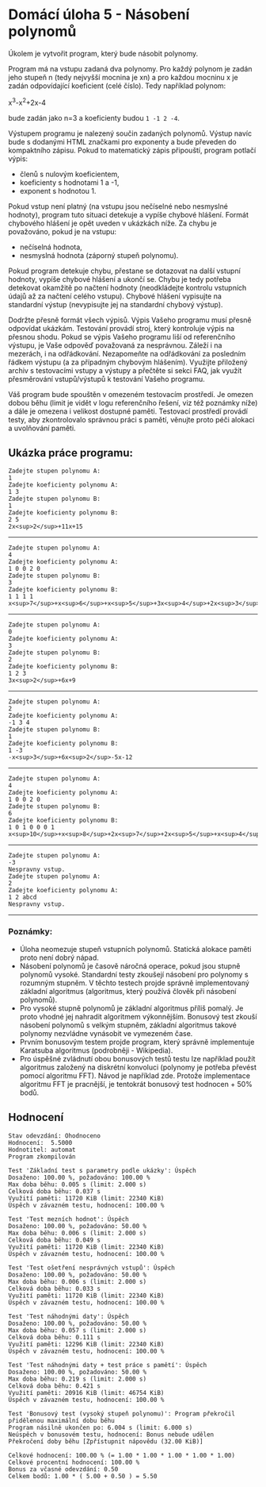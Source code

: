 # Domácí úloha 5 - Násobení polynomů  

Úkolem je vytvořit program, který bude násobit polynomy.

Program má na vstupu zadaná dva polynomy. Pro každý polynom je zadán jeho stupeň n (tedy nejvyšší mocnina je xn) a pro každou mocninu x je zadán odpovídající koeficient (celé číslo). Tedy například polynom:

x<sup>3</sup>-x<sup>2</sup>+2x-4

bude zadán jako n=3 a koeficienty budou `1 -1 2 -4`.

Výstupem programu je nalezený součin zadaných polynomů. Výstup navíc bude s dodanými HTML značkami pro exponenty a bude převeden do kompaktního zápisu. Pokud to matematický zápis připouští, program potlačí výpis:

- členů s nulovým koeficientem,
- koeficienty s hodnotami 1 a -1,
- exponent s hodnotou 1.

Pokud vstup není platný (na vstupu jsou nečíselné nebo nesmyslné hodnoty), program tuto situaci detekuje a vypíše chybové hlášení. Formát chybového hlášení je opět uveden v ukázkách níže. Za chybu je považováno, pokud je na vstupu:

- nečíselná hodnota,
- nesmyslná hodnota (záporný stupeň polynomu).

Pokud program detekuje chybu, přestane se dotazovat na další vstupní hodnoty, vypíše chybové hlášení a ukončí se. Chybu je tedy potřeba detekovat okamžitě po načtení hodnoty (neodkládejte kontrolu vstupních údajů až za načtení celého vstupu). Chybové hlášení vypisujte na standardní výstup (nevypisujte jej na standardní chybový výstup).

Dodržte přesně formát všech výpisů. Výpis Vašeho programu musí přesně odpovídat ukázkám. Testování provádí stroj, který kontroluje výpis na přesnou shodu. Pokud se výpis Vašeho programu liší od referenčního výstupu, je Vaše odpověď považovaná za nesprávnou. Záleží i na mezerách, i na odřádkování. Nezapomeňte na odřádkování za posledním řádkem výstupu (a za případným chybovým hlášením). Využijte přiložený archiv s testovacími vstupy a výstupy a přečtěte si sekci FAQ, jak využít přesměrování vstupů/výstupů k testování Vašeho programu.

Váš program bude spouštěn v omezeném testovacím prostředí. Je omezen dobou běhu (limit je vidět v logu referenčního řešení, viz též poznámky níže) a dále je omezena i velikost dostupné paměti. Testovací prostředí provádí testy, aby zkontrolovalo správnou práci s pamětí, věnujte proto péči alokaci a uvolňování paměti.

## Ukázka práce programu:
```
Zadejte stupen polynomu A:
1
Zadejte koeficienty polynomu A:
1 3
Zadejte stupen polynomu B:
1
Zadejte koeficienty polynomu B:
2 5
2x<sup>2</sup>+11x+15
```
---
```
Zadejte stupen polynomu A:
4
Zadejte koeficienty polynomu A:
1 0 0 2 0
Zadejte stupen polynomu B:
3
Zadejte koeficienty polynomu B:
1 1 1 1
x<sup>7</sup>+x<sup>6</sup>+x<sup>5</sup>+3x<sup>4</sup>+2x<sup>3</sup>+2x<sup>2</sup>+2x
```
---
```
Zadejte stupen polynomu A:
0
Zadejte koeficienty polynomu A:
3
Zadejte stupen polynomu B:
2
Zadejte koeficienty polynomu B:
1 2 3
3x<sup>2</sup>+6x+9
```
---
```
Zadejte stupen polynomu A:
2
Zadejte koeficienty polynomu A:
-1 3 4
Zadejte stupen polynomu B:
1
Zadejte koeficienty polynomu B:
1 -3
-x<sup>3</sup>+6x<sup>2</sup>-5x-12
```
---
```
Zadejte stupen polynomu A:
4
Zadejte koeficienty polynomu A:
1 0 0 2 0
Zadejte stupen polynomu B:
6
Zadejte koeficienty polynomu B:
1 0 1 0 0 0 1
x<sup>10</sup>+x<sup>8</sup>+2x<sup>7</sup>+2x<sup>5</sup>+x<sup>4</sup>+2x
```
---
```
Zadejte stupen polynomu A:
-3
Nespravny vstup.
Zadejte stupen polynomu A:
2
Zadejte koeficienty polynomu A:
1 2 abcd
Nespravny vstup.
```
---

### Poznámky:
- Úloha neomezuje stupeň vstupních polynomů. Statická alokace paměti proto není dobrý nápad.
- Násobení polynomů je časově náročná operace, pokud jsou stupně polynomů vysoké. Standardní testy zkoušejí násobení pro polynomy s rozumným stupněm. V těchto testech projde správně implementovaný základní algoritmus (algoritmus, který používá člověk při násobení polynomů).
- Pro vysoké stupně polynomů je základní algoritmus příliš pomalý. Je proto vhodné jej nahradit algoritmem výkonnějším. Bonusový test zkouší násobení polynomů s velkým stupněm, základní algoritmus takové polynomy nezvládne vynásobit ve vymezeném čase.
- Prvním bonusovým testem projde program, který správně implementuje Karatsuba algoritmus (podrobněji - Wikipedia).
- Pro úspěšné zvládnutí obou bonusových testů testu lze například použít algoritmus založený na diskrétní konvoluci (polynomy je potřeba převést pomocí algoritmu FFT). Návod je například zde. Protože implementace algoritmu FFT je pracnější, je tentokrát bonusový test hodnocen + 50% bodů.


## Hodnocení


```
Stav odevzdání:	Ohodnoceno
Hodnocení:	5.5000
Hodnotitel: automat
Program zkompilován

Test 'Základní test s parametry podle ukázky': Úspěch
Dosaženo: 100.00 %, požadováno: 100.00 %
Max doba běhu: 0.005 s (limit: 2.000 s)
Celková doba běhu: 0.037 s
Využití paměti: 11720 KiB (limit: 22340 KiB)
Úspěch v závazném testu, hodnocení: 100.00 %

Test 'Test mezních hodnot': Úspěch
Dosaženo: 100.00 %, požadováno: 50.00 %
Max doba běhu: 0.006 s (limit: 2.000 s)
Celková doba běhu: 0.049 s
Využití paměti: 11720 KiB (limit: 22340 KiB)
Úspěch v závazném testu, hodnocení: 100.00 %

Test 'Test ošetření nesprávných vstupů': Úspěch
Dosaženo: 100.00 %, požadováno: 50.00 %
Max doba běhu: 0.006 s (limit: 2.000 s)
Celková doba běhu: 0.033 s
Využití paměti: 11720 KiB (limit: 22340 KiB)
Úspěch v závazném testu, hodnocení: 100.00 %

Test 'Test náhodnými daty': Úspěch
Dosaženo: 100.00 %, požadováno: 50.00 %
Max doba běhu: 0.057 s (limit: 2.000 s)
Celková doba běhu: 0.111 s
Využití paměti: 12296 KiB (limit: 22340 KiB)
Úspěch v závazném testu, hodnocení: 100.00 %

Test 'Test náhodnými daty + test práce s pamětí': Úspěch
Dosaženo: 100.00 %, požadováno: 50.00 %
Max doba běhu: 0.219 s (limit: 2.000 s)
Celková doba běhu: 0.421 s
Využití paměti: 20916 KiB (limit: 46754 KiB)
Úspěch v závazném testu, hodnocení: 100.00 %

Test 'Bonusový test (vysoký stupeň polynomu)': Program překročil přidělenou maximální dobu běhu
Program násilně ukončen po: 6.004 s (limit: 6.000 s)
Neúspěch v bonusovém testu, hodnocení: Bonus nebude udělen
Překročení doby běhu [Zpřístupnit nápovědu (32.00 KiB)]

Celkové hodnocení: 100.00 % (= 1.00 * 1.00 * 1.00 * 1.00 * 1.00)
Celkové procentní hodnocení: 100.00 %
Bonus za včasné odevzdání: 0.50
Celkem bodů: 1.00 * ( 5.00 + 0.50 ) = 5.50
```